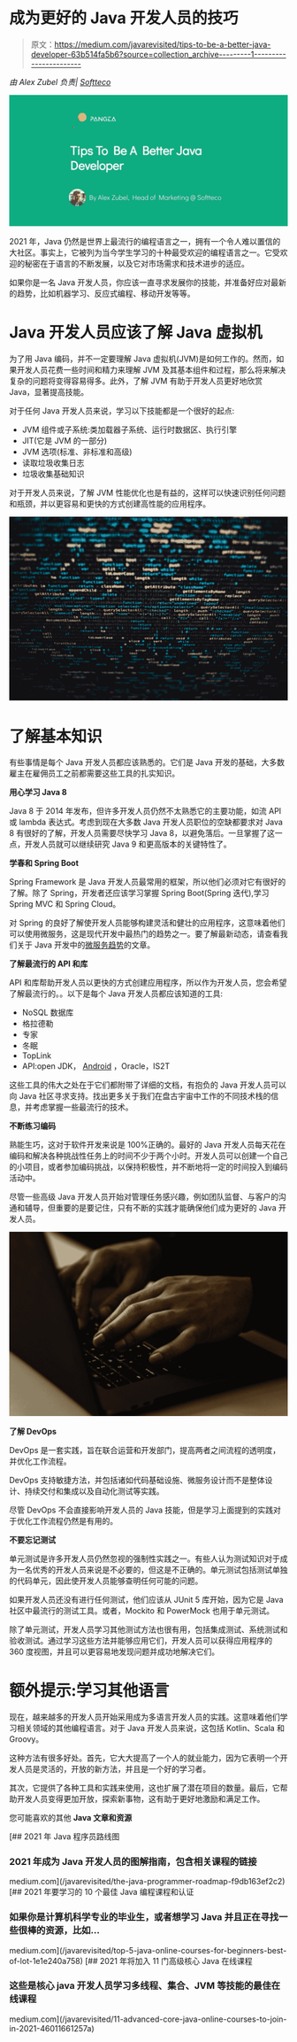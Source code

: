 # 成为更好的 Java 开发人员的技巧

> 原文：<https://medium.com/javarevisited/tips-to-be-a-better-java-developer-63b514fa5b6?source=collection_archive---------1----------------------->

*由 Alex Zubel 负责|* [*Softteco*](https://www.pangea.ai/vendors/softteco/)

![](img/ab86d48eb076ce9fdaf33fcb4b5ab7b0.png)

2021 年，Java 仍然是世界上最流行的编程语言之一，拥有一个令人难以置信的大社区。事实上，它被列为当今学生学习的十种最受欢迎的编程语言之一。它受欢迎的秘密在于语言的不断发展，以及它对市场需求和技术进步的适应。

如果你是一名 Java 开发人员，你应该一直寻求发展你的技能，并准备好应对最新的趋势，比如机器学习、反应式编程、移动开发等等。

# Java 开发人员应该了解 Java 虚拟机

为了用 Java 编码，并不一定要理解 Java 虚拟机(JVM)是如何工作的。然而，如果开发人员花费一些时间和精力来理解 JVM 及其基本组件和过程，那么将来解决复杂的问题将变得容易得多。此外，了解 JVM 有助于开发人员更好地欣赏 Java，显著提高技能。

对于任何 Java 开发人员来说，学习以下技能都是一个很好的起点:

*   JVM 组件或子系统:类加载器子系统、运行时数据区、执行引擎
*   JIT(它是 JVM 的一部分)
*   JVM 选项(标准、非标准和高级)
*   读取垃圾收集日志
*   垃圾收集基础知识

对于开发人员来说，了解 JVM 性能优化也是有益的，这样可以快速识别任何问题和瓶颈，并以更容易和更快的方式创建高性能的应用程序。

![](img/dc50a1bf54bf10cb653a9e054d9e69c0.png)

# 了解基本知识

有些事情是每个 Java 开发人员都应该熟悉的。它们是 Java 开发的基础，大多数雇主在雇佣员工之前都需要这些工具的扎实知识。

**用心学习 Java 8**

Java 8 于 2014 年发布，但许多开发人员仍然不太熟悉它的主要功能，如流 API 或 lambda 表达式。考虑到现在大多数 Java 开发人员职位的空缺都要求对 Java 8 有很好的了解，开发人员需要尽快学习 Java 8，以避免落后。一旦掌握了这一点，开发人员就可以继续研究 Java 9 和更高版本的关键特性了。

**学春和 Spring Boot**

Spring Framework 是 Java 开发人员最常用的框架，所以他们必须对它有很好的了解。除了 Spring，开发者还应该学习掌握 Spring Boot(Spring 迭代),学习 Spring MVC 和 Spring Cloud。

对 Spring 的良好了解使开发人员能够构建灵活和健壮的应用程序，这意味着他们可以使用微服务，这是现代开发中最热门的趋势之一。要了解最新动态，请查看我们关于 Java 开发中的[微服务趋势](https://www.pangea.ai/java-development-resources/java-microservices-trends)的文章。

**了解最流行的 API 和库**

API 和库帮助开发人员以更快的方式创建应用程序，所以作为开发人员，您会希望了解最流行的。。以下是每个 Java 开发人员都应该知道的工具:

*   NoSQL 数据库
*   格拉德勒
*   专家
*   冬眠
*   TopLink
*   API:open JDK， [Android](https://www.pangea.ai/services/android-development/) ，Oracle，IS2T

这些工具的伟大之处在于它们都附带了详细的文档，有抱负的 Java 开发人员可以向 Java 社区寻求支持。找出更多关于我们在盘古宇宙中工作的不同技术栈的信息，并考虑掌握一些最流行的技术。

**不断练习编码**

熟能生巧，这对于软件开发来说是 100%正确的。最好的 Java 开发人员每天花在编码和解决各种挑战性任务上的时间不少于两个小时。开发人员可以创建一个自己的小项目，或者参加编码挑战，以保持积极性，并不断地将一定的时间投入到编码活动中。

尽管一些高级 Java 开发人员开始对管理任务感兴趣，例如团队监督、与客户的沟通和辅导，但重要的是要记住，只有不断的实践才能确保他们成为更好的 Java 开发人员。

![](img/66920f9e4bdd2e9c1d52d46b43ef0593.png)

**了解 DevOps**

DevOps 是一套实践，旨在联合运营和开发部门，提高两者之间流程的透明度，并优化工作流程。

DevOps 支持敏捷方法，并包括诸如代码基础设施、微服务设计而不是整体设计、持续交付和集成以及自动化测试等实践。

尽管 DevOps 不会直接影响开发人员的 Java 技能，但是学习上面提到的实践对于优化工作流程仍然是有用的。

**不要忘记测试**

单元测试是许多开发人员仍然忽视的强制性实践之一。有些人认为测试知识对于成为一名优秀的开发人员来说是不必要的，但这是不正确的。单元测试包括测试单独的代码单元，因此使开发人员能够查明任何可能的问题。

如果开发人员还没有进行任何测试，他们应该从 JUnit 5 库开始，因为它是 Java 社区中最流行的测试工具。或者，Mockito 和 PowerMock 也用于单元测试。

除了单元测试，开发人员学习其他测试方法也很有用，包括集成测试、系统测试和验收测试。通过学习这些方法并能够应用它们，开发人员可以获得应用程序的 360 度视图，并且可以更容易地发现问题并成功地解决它们。

# 额外提示:学习其他语言

现在，越来越多的开发人员开始采用成为多语言开发人员的实践。这意味着他们学习相关领域的其他编程语言。对于 Java 开发人员来说，这包括 Kotlin、Scala 和 Groovy。

这种方法有很多好处。首先，它大大提高了一个人的就业能力，因为它表明一个开发人员是灵活的，开放的新方法，并且是一个好的学习者。

其次，它提供了各种工具和实践来使用，这也扩展了潜在项目的数量。最后，它帮助开发人员变得更加开放，探索新事物，这有助于更好地激励和满足工作。

您可能喜欢的其他 **Java 文章和资源**

[](/javarevisited/the-java-programmer-roadmap-f9db163ef2c2) [## 2021 年 Java 程序员路线图

### 2021 年成为 Java 开发人员的图解指南，包含相关课程的链接

medium.com](/javarevisited/the-java-programmer-roadmap-f9db163ef2c2) [](/javarevisited/top-5-java-online-courses-for-beginners-best-of-lot-1e1e240a758) [## 2021 年要学习的 10 个最佳 Java 编程课程和认证

### 如果你是计算机科学专业的毕业生，或者想学习 Java 并且正在寻找一些很棒的资源，比如…

medium.com](/javarevisited/top-5-java-online-courses-for-beginners-best-of-lot-1e1e240a758) [](/javarevisited/11-advanced-core-java-online-courses-to-join-in-2021-46011661257a) [## 2021 年将加入 11 门高级核心 Java 在线课程

### 这些是核心 java 开发人员学习多线程、集合、JVM 等技能的最佳在线课程

medium.com](/javarevisited/11-advanced-core-java-online-courses-to-join-in-2021-46011661257a)